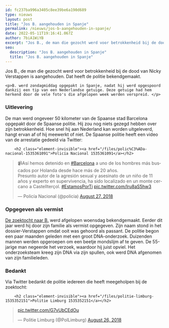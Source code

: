 ```yaml
---
id: fc237ba996a3405c8ee39be6a190d689
type: nieuws
layout: post
title: "Jos B. aangehouden in Spanje"
permalink: /nieuws/jos-b-aangehouden-in-spanje/
date: 2022-05-11T19:16:41.067Z
author: 7biA1WiYB
excerpt: "Jos B., de man die gezocht werd voor betrokkenheid bij de dood van Nicky Verstappen is aangehouden. Dat heeft de politie bekendgemaakt.  "
seo:
  description: "Jos B. aangehouden in Spanje"
  title: "Jos B. aangehouden in Spanje"
---
```

Jos B., de man die gezocht werd voor betrokkenheid bij de dood van Nicky Verstappen is aangehouden. Dat heeft de politie bekendgemaakt.  

    <p>B. werd zondagmiddag opgepakt in Spanje, nadat hij werd opgespoord dankzij een tip van een Nederlandse getuige. Deze getuige had hem herkend door de vele foto's die afgelopen week werden verspreid. </p>
<h3>Uitlevering</h3>
<p>De man werd ongeveer 50 kilometer van de Spaanse stad Barcelona opgepakt door de Spaanse politie. Hij zou nog niets gezegd hebben over zijn betrokkenheid. Hoe snel hij aan Nederland kan worden uitgeleverd, hangt ervan af of hij meewerkt of niet. De Spaanse politie heeft een video van de arrestatie gedeeld via Twitter:</p>
<p><div class="media media-element-container media-default"><div id="file-534411" class="file file-document file-text-oembed">

        <h2 class="element-invisible"><a href="/files/polic%C3%ADa-nacional-1535361091">Policía Nacional 1535361091</a></h2>
    
  
  <div class="content">
    
<blockquote class="twitter-tweet" data-width="550"><p lang="es" dir="ltr">📹Así hemos detenido en <a href="https://twitter.com/hashtag/Barcelona?src=hash&amp;ref_src=twsrc%5Etfw">#Barcelona</a> a uno de los hombres más buscados por Holanda desde hace más de 20 años.<br>Presunto autor de la agresión sexual y asesinato de un niño de 11 años y experto en supervivencia, ha sido localizado en un monte cercano a Castellterçol. <a href="https://twitter.com/hashtag/EstamosPorTi?src=hash&amp;ref_src=twsrc%5Etfw">#EstamosPorTi</a> <a href="https://t.co/Iru8aS5hw3">pic.twitter.com/Iru8aS5hw3</a></p>&mdash; Policía Nacional (@policia) <a href="https://twitter.com/policia/status/1033991978533482496?ref_src=twsrc%5Etfw">August 27, 2018</a></blockquote>
<script async="" src="https://platform.twitter.com/widgets.js" charset="utf-8"></script>
  </div>

  
</div>
</div>
<h3>Opgegeven als vermist</h3>
<p><a href="https://7dagen.netlify.app/nieuws/speuren-naar-jos-brech-al-200-tips-moordzaak-nicky-verstappen">De zoektocht naar B.</a> werd afgelopen woensdag bekendgemaakt. Eerder dit jaar werd hij door zijn familie als vermist opgegeven. Zijn naam stond in het dossier-Verstappen omdat ooit was gehoord als passant. De politie begon een paar maanden geleden met een groot DNA-onderzoek. Duizenden mannen werden opgeroepen om een beetje mondslijm af te geven. De 55-jarige man negeerde het verzoek, waardoor hij juist opviel. Het onderzoeksteam kreeg zijn DNA via zijn spullen, ook werd DNA afgenomen van zijn familieleden.</p>
<h3>Bedankt</h3>
<p>Via Twitter bedankt de politie iedereen die heeft meegeholpen bij de zoektocht: <div class="media media-element-container media-default"><div id="file-534409" class="file file-document file-text-oembed">

        <h2 class="element-invisible"><a href="/files/politie-limburg-1535352151">Politie Limburg 1535352151</a></h2>
    
  
  <div class="content">
    
<blockquote class="twitter-tweet" data-width="550"><p lang="und" dir="ltr"><a href="https://t.co/G7vUbCEdOu">pic.twitter.com/G7vUbCEdOu</a></p>&mdash; Politie Limburg (@PolLimburg) <a href="https://twitter.com/PolLimburg/status/1033811804546392064?ref_src=twsrc%5Etfw">August 26, 2018</a></blockquote>
<script async="" src="https://platform.twitter.com/widgets.js" charset="utf-8"></script>
  </div>

  
</div>
</div>  
